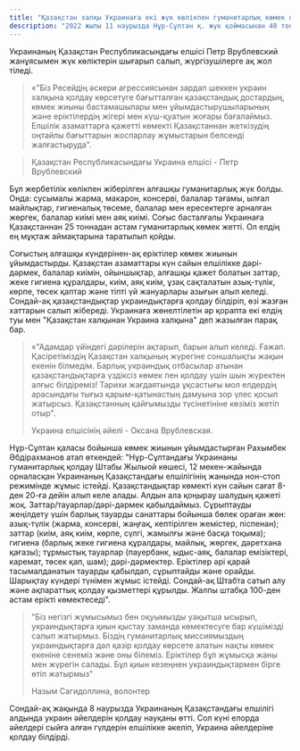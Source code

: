 ```yaml
---
title: "Қазақстан халқы Украинаға екі жүк көлікпен гуманитарлық көмек жөнелтті"
description: "2022 жылы 11 наурызда Нұр-Сұлтан қ. жүк қоймасынан 40 тоннаға жуық гуманитарлық көмек Украинаға жіберілді. Екі көлік жүкті жербетілік жолмен Украинаға жеткізеді. Көліктер Украина мен Қазақстан тулары және екі тілде жазылған мәтіні бар баннермен әрленген: «Қазақстан халқынан Украина халқына. Біз біргеміз! Народу України від народу Казахстану. Ми разом!»"
---
```


Украинаның Қазақстан Республикасындағы елшісі Петр Врублевский жанұясымен жүк көліктерін шығарып салып, жүргізушілерге ақ жол тіледі. 

> «"Біз Ресейдің әскери агрессиясынан зардап шеккен украин халқына қолдау көрсетуге бағытталған қазақстандық достардың, көмек жиыны бастамашылары мен ұйымдастырушыларының және еріктілердің  жігері мен күш-қуатын жоғары бағалаймыз. Елшілік азаматтарға қажетті көмекті Қазақстаннан жеткізудің оңтайлы бағыттарын жоспарлау жұмыстарын белсенді жалғастыруда".

> Қазақстан Республикасындағы Украина елшісі - Петр Врублевский

Бұл жербетілік көлікпен жіберілген алғашқы гуманитарлық жүк болды. Онда: сусымалы жарма, макарон, консерві, балалар тағамы, ылғал майлықтар, гигиеналық төсеме, балалар мен ересектерге арналған жөргек, балалар киімі мен аяқ киімі. Соғыс басталғалы Украинаға Қазақстаннан 25 тоннадан астам гуманитарлық көмек жетті. Ол елдің ең мұқтаж аймақтарына таратылып қойды.

Соғыстың алғашқы күндерінен-ақ еріктілер көмек жиынын ұйымдастырды. Қазақстан азаматтары күн сайын елшілікке дәрі-дәрмек, балалар киімін, ойыншықтар, алғашқы қажет болатын заттар, жеке гигиена құралдары, киім, аяқ киім, ұзақ сақталатын азық-түлік, көрпе, төсек қаптар және тіпті үй жануарлары азығын алып келеді. Сондай-ақ қазақстандықтар  украиндықтарға қолдау білдіріп, өзі жазған хаттарын салып жібереді. Украинаға жөнелтілетін әр қорапта екі елдің туы мен "Қазақстан халқынан Украина халқына" деп жазылған парақ бар.

> «"Адамдар үйіндегі дәрілерін ақтарып, барын алып келеді. Ғажап. Қасіретіміздің Қазақстан халқының жүрегіне соншалықты жақын екенін білмедім. Барлық украиндық отбасылар атынан қазақстандықтарға үздіксіз көмек пен қолдау үшін шын жүректен алғыс білдіреміз! Тарихи жағдаятында ұқсастығы мол елдердің арасындағы тығыз қарым-қатынастың дамуына зор үлес қосып жатырсыз. Қазақстанның қайғымызды түсінетініне көзіміз жетіп отыр".
>
> Украина елшісінің әйелі - Оксана Врублевская.

Нұр-Сұлтан қаласы бойынша көмек жиынын ұйымдастырған Рахымбек Әбдірахманов атап өткендей: "Нұр-Сұлтандағы Украинаны гуманитарлық қолдау Штабы Жылыой көшесі, 12 мекен-жайында орналасқан Украинаның Қазақстандағы елшілігінің жанында нон-стоп режимінде жұмыс істейді. Қазақстандықтар көмекті күн сайын сағат 8-ден 20-ға дейін алып келе алады. Алдын ала қоңырау шалудың қажеті жоқ. Заттар/тауарлар/дәрі-дәрмек қабылдаймыз. Сұрыптауды жеңілдету үшін барлық тауарды санаттары бойынша бөлек ораған жөн: азық-түлік (жарма, консерві, жаңғақ, кептірілген жемістер, піспенан); заттар (киім, аяқ киім, көрпе, сүлгі, жамылғы және басқа тоқыма); гигиена (барлық жеке гигиена құралдары, майлық, жөргек, дәретхана қағазы); тұрмыстық тауарлар (пауербанк, ыдыс-аяқ, балалар емізіктері, каремат, төсек қап, шам); дәрі-дәрмектер.  Еріктілер әрі қарай тасымалданатын тауарды қабылдап, сұрыптайды және орайды. Шарықтау күндері түнімен жұмыс істейді. Сондай-ақ Штабта сатып алу және ақпараттық қолдау қызметтері құрылды. Жалпы штабқа 100-ден астам ерікті көмектеседі".

> "Біз негізгі жұмысымыз бен оқуымызды уақытша ысырып, украиндықтарға қиын қыстау заманда көмектесуге бар күшімізді салып жатырмыз. Біздің гуманитарлық миссиямыздың украиндықтарға дәл қазір қолдау көрсете алатын нақты көмек екеніне сенеміз және оны білеміз. Еріктілер бұл жұмысқа жаны мен жүрегін салады. Бұл қиын кезеңнен украиндықтармен бірге өтіп жатырмыз"
>
> Назым Сагидоллина, волонтер

Сондай-ақ жақында 8 наурызда Украинаның Қазақстандағы елшілігі алдында украин әйелдерін қолдау науқаны өтті. Сол күні елорда әйелдері сыйға алған гүлдерін елшілікке әкеліп, Украина әйелдеріне қолдау білдірді.